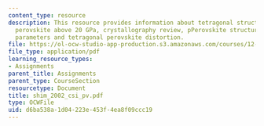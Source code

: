```yaml
---
content_type: resource
description: This resource provides information about tetragonal structure of CaSiO3
  perovskite above 20 GPa, crystallography review, pPerovskite structure, unit cell
  parameters and tetragonal perovskite distortion.
file: https://ol-ocw-studio-app-production.s3.amazonaws.com/courses/12-581-phase-transitions-in-the-earths-interior-spring-2005/d6ba538a1d04223e453f4ea8f09ccc19_shim_2002_csi_pv.pdf
file_type: application/pdf
learning_resource_types:
- Assignments
parent_title: Assignments
parent_type: CourseSection
resourcetype: Document
title: shim_2002_csi_pv.pdf
type: OCWFile
uid: d6ba538a-1d04-223e-453f-4ea8f09ccc19
---
```

